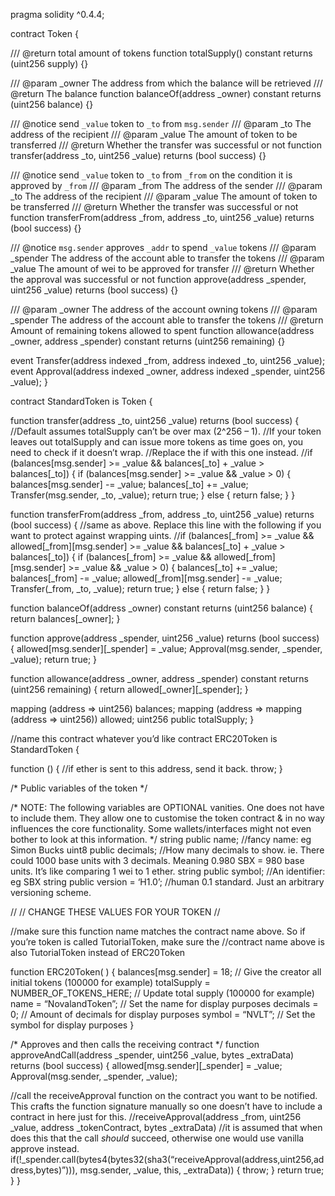 pragma solidity ^0.4.4;

contract Token {

/// @return total amount of tokens
function totalSupply() constant returns (uint256 supply) {}

/// @param _owner The address from which the balance will be retrieved
/// @return The balance
function balanceOf(address _owner) constant returns (uint256 balance) {}

/// @notice send `_value` token to `_to` from `msg.sender`
/// @param _to The address of the recipient
/// @param _value The amount of token to be transferred
/// @return Whether the transfer was successful or not
function transfer(address _to, uint256 _value) returns (bool success) {}

/// @notice send `_value` token to `_to` from `_from` on the condition it is approved by `_from`
/// @param _from The address of the sender
/// @param _to The address of the recipient
/// @param _value The amount of token to be transferred
/// @return Whether the transfer was successful or not
function transferFrom(address _from, address _to, uint256 _value) returns (bool success) {}

/// @notice `msg.sender` approves `_addr` to spend `_value` tokens
/// @param _spender The address of the account able to transfer the tokens
/// @param _value The amount of wei to be approved for transfer
/// @return Whether the approval was successful or not
function approve(address _spender, uint256 _value) returns (bool success) {}

/// @param _owner The address of the account owning tokens
/// @param _spender The address of the account able to transfer the tokens
/// @return Amount of remaining tokens allowed to spent
function allowance(address _owner, address _spender) constant returns (uint256 remaining) {}

event Transfer(address indexed _from, address indexed _to, uint256 _value);
event Approval(address indexed _owner, address indexed _spender, uint256 _value);
}

contract StandardToken is Token {

function transfer(address _to, uint256 _value) returns (bool success) {
//Default assumes totalSupply can’t be over max (2^256 – 1).
//If your token leaves out totalSupply and can issue more tokens as time goes on, you need to check if it doesn’t wrap.
//Replace the if with this one instead.
//if (balances[msg.sender] >= _value && balances[_to] + _value > balances[_to]) {
if (balances[msg.sender] >= _value && _value > 0) {
balances[msg.sender] -= _value;
balances[_to] += _value;
Transfer(msg.sender, _to, _value);
return true;
} else { return false; }
}

function transferFrom(address _from, address _to, uint256 _value) returns (bool success) {
//same as above. Replace this line with the following if you want to protect against wrapping uints.
//if (balances[_from] >= _value && allowed[_from][msg.sender] >= _value && balances[_to] + _value > balances[_to]) {
if (balances[_from] >= _value && allowed[_from][msg.sender] >= _value && _value > 0) {
balances[_to] += _value;
balances[_from] -= _value;
allowed[_from][msg.sender] -= _value;
Transfer(_from, _to, _value);
return true;
} else { return false; }
}

function balanceOf(address _owner) constant returns (uint256 balance) {
return balances[_owner];
}

function approve(address _spender, uint256 _value) returns (bool success) {
allowed[msg.sender][_spender] = _value;
Approval(msg.sender, _spender, _value);
return true;
}

function allowance(address _owner, address _spender) constant returns (uint256 remaining) {
return allowed[_owner][_spender];
}

mapping (address => uint256) balances;
mapping (address => mapping (address => uint256)) allowed;
uint256 public totalSupply;
}

//name this contract whatever you’d like
contract ERC20Token is StandardToken {

function () {
//if ether is sent to this address, send it back.
throw;
}

/* Public variables of the token */

/*
NOTE:
The following variables are OPTIONAL vanities. One does not have to include them.
They allow one to customise the token contract & in no way influences the core functionality.
Some wallets/interfaces might not even bother to look at this information.
*/
string public name; //fancy name: eg Simon Bucks
uint8 public decimals; //How many decimals to show. ie. There could 1000 base units with 3 decimals. Meaning 0.980 SBX = 980 base units. It’s like comparing 1 wei to 1 ether.
string public symbol; //An identifier: eg SBX
string public version = ‘H1.0’; //human 0.1 standard. Just an arbitrary versioning scheme.

//
// CHANGE THESE VALUES FOR YOUR TOKEN
//

//make sure this function name matches the contract name above. So if you’re token is called TutorialToken, make sure the //contract name above is also TutorialToken instead of ERC20Token

function ERC20Token(
) {
balances[msg.sender] = 18; // Give the creator all initial tokens (100000 for example)
totalSupply = NUMBER_OF_TOKENS_HERE; // Update total supply (100000 for example)
name = “NovalandToken”; // Set the name for display purposes
decimals = 0; // Amount of decimals for display purposes
symbol = “NVLT”; // Set the symbol for display purposes
}

/* Approves and then calls the receiving contract */
function approveAndCall(address _spender, uint256 _value, bytes _extraData) returns (bool success) {
allowed[msg.sender][_spender] = _value;
Approval(msg.sender, _spender, _value);

//call the receiveApproval function on the contract you want to be notified. This crafts the function signature manually so one doesn’t have to include a contract in here just for this.
//receiveApproval(address _from, uint256 _value, address _tokenContract, bytes _extraData)
//it is assumed that when does this that the call *should* succeed, otherwise one would use vanilla approve instead.
if(!_spender.call(bytes4(bytes32(sha3(“receiveApproval(address,uint256,address,bytes)”))), msg.sender, _value, this, _extraData)) { throw; }
return true;
}
}
